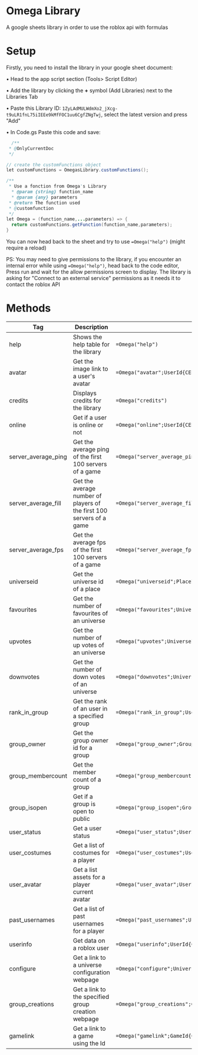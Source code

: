 # Omega Library
A google sheets library in order to use the roblox api with formulas


# Setup

Firstly, you need to install the library in your google sheet document: 

• Head to the app script section (Tools> Script Editor)

• Add the library by clicking the **+** symbol (Add Libraries) next to the Libraries Tab

• Paste this Library ID: ```1ZyLAdMULWdmXo2_jXcg-t9uLR1fnL75iIEEe9kMfFOC1uu6CgfZNgTwj```, select the latest version and press "Add"

• In Code.gs Paste this code and save:
```java
  /**
 * @OnlyCurrentDoc
 */

// create the customFunctions object
let customFunctions = OmegasLibrary.customFunctions();

/**
 * Use a fonction from Omega's Library
  * @param {string} function_name
  * @param {any} parameters
 * @return The function used
 * @customfunction
 */
let Omega = (function_name,...parameters) => {
  return customFunctions.getFunction(function_name,parameters);
}
```
You can now head back to the sheet and try to use ```=Omega("help")``` (might require a reload)


PS:
You may need to give permissions to the library, if you encounter an internal error while using ```=Omega("help")```, head back to the code editor, Press run and wait for the allow permissions screen to display.
The library is asking for "Connect to an external service" permissions as it needs it to contact the roblox API

# Methods
| Tag | Description | Format |
| --- | --- | --- |
| help | Shows the help table for the library | ```=Omega("help")``` |
| avatar | Get the image link to a user's avatar |```=Omega("avatar";UserId{CELL/RANGE/STRING/NUMBER})``` |
| credits | Displays credits for the library | ```=Omega("credits")``` |
| online | Get if a user is online or not | ```=Omega("online";UserId{CELL/RANGE/STRING/NUMBER})``` |
| server_average_ping | Get the average ping of the first 100 servers of a game | ```=Omega("server_average_ping";PlaceId{CELL/RANGE/STRING/NUMBER}``` |
| server_average_fill | Get the average number of players of the first 100 servers of a game | ```=Omega("server_average_fill";PlaceId{CELL/RANGE/STRING/NUMBER}``` |
| server_average_fps | Get the average fps of the first 100 servers of a game | ```=Omega("server_average_fps";PlaceId{CELL/RANGE/STRING/NUMBER}``` |
| universeid | Get the universe id of a place | ```=Omega("universeid";PlaceId{CELL/RANGE/STRING/NUMBER})``` |
| favourites | Get the number of favourites of an universe | ```=Omega("favourites";UniverseId{CELL/RANGE/STRING/NUMBER})``` |
| upvotes | Get the number of up votes of an universe | ```=Omega("upvotes";UniverseId{CELL/RANGE/STRING/NUMBER})``` |
| downvotes | Get the number of down votes of an universe | ```=Omega("downvotes";UniverseId{CELL/RANGE/STRING/NUMBER})``` |
| rank_in_group | Get the rank of an user in a specified group | ```=Omega("rank_in_group";UserId{CELL/RANGE/STRING/NUMBER};GroupId{CELL/STRING/NUMBER})``` |
| group_owner | Get the group owner id for a group | ```=Omega("group_owner";GroupId{CELL/RANGE/STRING/NUMBER})``` |
| group_membercount | Get the member count of a group | ```=Omega("group_membercount";GroupId{CELL/RANGE/STRING/NUMBER})``` |
| group_isopen | Get if a group is open to public | ```=Omega("group_isopen";GroupId{CELL/RANGE/STRING/NUMBER})``` |
| user_status | Get a user status | ```=Omega("user_status";UserId{CELL/RANGE/STRING/NUMBER})``` |
| user_costumes | Get a list of costumes for a player| ```=Omega("user_costumes";UserId{CELL/RANGE/STRING/NUMBER})``` |
| user_avatar | Get a list assets for a player current avatar | ```=Omega("user_avatar";UserId{CELL/RANGE/STRING/NUMBER})``` |
| past_usernames | Get a list of past usernames for a player | ```=Omega("past_usernames";UserId{CELL/RANGE/STRING/NUMBER})``` |
| userinfo | Get data on a roblox user | ```=Omega("userinfo";UserId{CELL/RANGE/STRING/NUMBER})``` |
| configure | Get a link to a universe configuration webpage | ```=Omega("configure";UniverseId{CELL/RANGE/STRING/NUMBER})``` |
| group_creations | Get a link to the specified group creation webpage | ```=Omega("group_creations";GroupId{CELL/RANGE/STRING/NUMBER})``` |
| gamelink | Get a link to a game using the Id | ```=Omega("gamelink";GameId{CELL/RANGE/STRING/NUMBER})``` |
